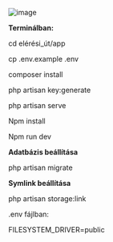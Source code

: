 ![image](https://github.com/folza1/blog_New/assets/106752284/c6c8121a-04ed-4777-a9ff-eef4983cb919)

**Terminálban:**

cd elérési_út/app

cp .env.example .env

composer install

php artisan key:generate

php artisan serve

Npm install

Npm run dev

**Adatbázis beállítása**

php artisan migrate


**Symlink beállítása**

php artisan storage:link

.env fájlban:

FILESYSTEM_DRIVER=public
